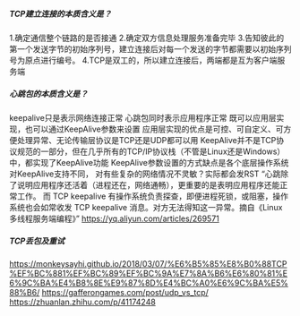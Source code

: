 ##### TCP建立连接的本质含义是？
1.确定通信整个链路的是否接通
2.确定双方信息处理服务准备完毕
3.告知彼此的第一个发送字节的初始序列号，建立连接后对每一个发送的字节都需要以初始序列号为原点进行编号。
4.TCP是双工的，所以建立连接后，两端都是互为客户端服务端

##### 心跳包的本质含义是？
keepalive只是表示网络连接正常
心跳包同时表示应用程序正常
既可以应用层实现，也可以通过KeepAlive参数来设置
应用层实现的优点是可控、可自定义、可方便处理异常、无论传输层协议是TCP还是UDP都可以用
KeepAlive并不是TCP协议规范的一部分，但在几乎所有的TCP/IP协议栈（不管是Linux还是Windows）中，都实现了KeepAlive功能
KeepAlive参数设置的方式缺点是各个底层操作系统对KeepAlive支持不同，
对有些复杂的网络情况不灵敏？实际都会发RST
“心跳除了说明应用程序还活着（进程还在，网络通畅），更重要的是表明应用程序还能正常工作。
而 TCP keepalive 有操作系统负责探查，即便进程死锁，或阻塞，操作系统也会如常收发 TCP keepalive 消息。对方无法得知这一异常。摘自《Linux 多线程服务端编程》”
https://yq.aliyun.com/articles/269571

##### TCP丢包及重试
https://monkeysayhi.github.io/2018/03/07/%E6%B5%85%E8%B0%88TCP%EF%BC%881%EF%BC%89%EF%BC%9A%E7%8A%B6%E6%80%81%E6%9C%BA%E4%B8%8E%E9%87%8D%E4%BC%A0%E6%9C%BA%E5%88%B6/
https://gafferongames.com/post/udp_vs_tcp/
https://zhuanlan.zhihu.com/p/41174248
